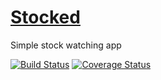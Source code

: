 # [Stocked](http://stocked.cc)
Simple stock watching app

[![Build Status](https://travis-ci.org/developerDemetri/stocked.svg?branch=master)](https://travis-ci.org/developerDemetri/stocked)
[![Coverage Status](https://coveralls.io/repos/github/developerDemetri/stocked/badge.svg)](https://coveralls.io/github/developerDemetri/stocked)

